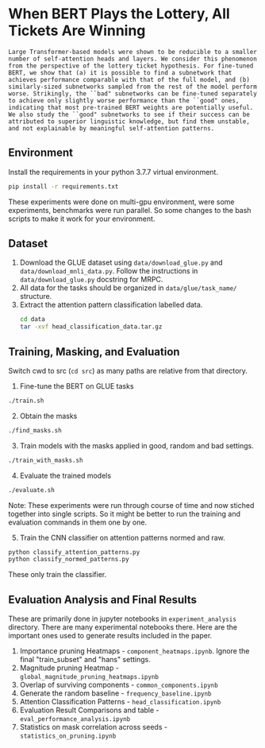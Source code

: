 # When BERT Plays the Lottery, All Tickets Are Winning
```
Large Transformer-based models were shown to be reducible to a smaller number of self-attention heads and layers. We consider this phenomenon from the perspective of the lottery ticket hypothesis. For fine-tuned BERT, we show that (a) it is possible to find a subnetwork that achieves performance comparable with that of the full model, and (b) similarly-sized subnetworks sampled from the rest of the model perform worse. Strikingly, the ``bad" subnetworks can be fine-tuned separately to achieve only slightly worse performance than the ``good" ones, indicating that most pre-trained BERT weights are potentially useful. We also study the ``good" subnetworks to see if their success can be attributed to superior linguistic knowledge, but find them unstable, and not explainable by meaningful self-attention patterns.
```

## Environment

Install the requirements in your python 3.7.7 virtual environment.

```sh
pip install -r requirements.txt
```

These experiments were done on multi-gpu environment, were some experiments, benchmarks were run parallel. So some changes to the bash scripts to make it work for your environment.

## Dataset

1. Download the GLUE dataset using `data/download_glue.py` and `data/download_mnli_data.py`. Follow the instructions in `data/download_glue.py` docstring for MRPC. 
2. All data for the tasks should be organized in `data/glue/task_name/` structure.
3. Extract the attention pattern classification labelled data.
    ```sh
    cd data
    tar -xvf head_classification_data.tar.gz
    ```

## Training, Masking, and Evaluation

Switch cwd to src (`cd src`) as many paths are relative from that directory. 

1. Fine-tune the BERT on GLUE tasks 
```sh
./train.sh
```
2. Obtain the masks
```sh
./find_masks.sh
```

3. Train models with the masks applied in good, random and bad settings.
```sh
./train_with_masks.sh
```

4. Evaluate the trained models
```sh
./evaluate.sh
```

Note: These experiments were run through course of time and now stiched together into single scripts. So it might be better to run
the training and evaluation commands in them one by one.

5. Train the CNN classifier on attention patterns normed and raw.
```sh
python classify_attention_patterns.py
python classify_normed_patterns.py
```
These only train the classifier.

## Evaluation Analysis and Final Results

These are primarily done in jupyter notebooks in `experiment_analysis` directory. There are many experimental notebooks there. Here are the important ones used to generate results included in the paper.

1. Importance pruning Heatmaps - `component_heatmaps.ipynb`. Ignore the final "train_subset" and "hans" settings.
2. Magnitude pruning Heatmap - `global_magnitude_pruning_heatmaps.ipynb`
3. Overlap of surviving components - `common_components.ipynb`
4. Generate the random baseline - `frequency_baseline.ipynb`
5. Attention Classification Patterns - `head_classification.ipynb`
6. Evaluation Result Comparisons and table - `eval_performance_analysis.ipynb`
7. Statistics on mask correlation across seeds - `statistics_on_pruning.ipynb`